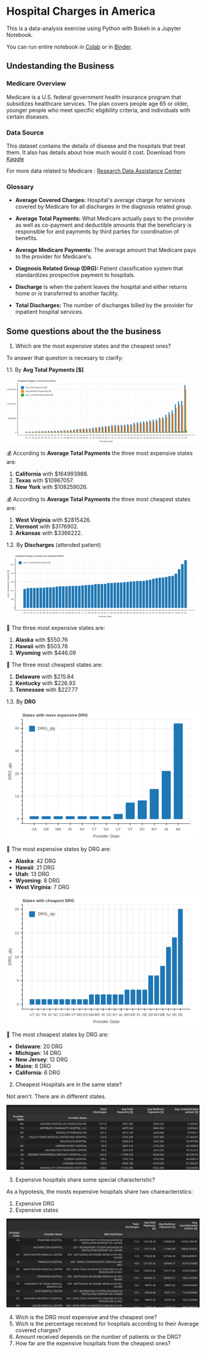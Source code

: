 
# Hospital Charges in America

This is a data-analysis exercise using Python with Bokeh in a Jupyter Notebook.

You can run entire notebook in [Colab](https://colab.research.google.com/github/isabelyb/hospital_charges_USA/blob/main/charges_hospital_USA.ipynb#scrollTo=7ty5AU_mGe2m) or in  [Binder](https://hub.gke2.mybinder.org/user/isabelyb-hospital_charges_usa-4aliq7po/lab/tree/charges_hospital_USA.ipynb).

## Undestanding the Business

### Medicare Overview

Medicare is a U.S. federal government health insurance program that subsidizes healthcare services. The plan covers people age 65 or older, younger people who meet specific eligibility criteria, and individuals with certain diseases.

### Data Source

This dataset contains the details of disease and the hospitals that treat them. It also has details about how much would it cost. Download from [Kaggle](https://www.kaggle.com/dhirajnirne/hospital-charges-in-america)

For more data related to Medicare : [Research Data Assistance Center](https://resdac.org/)

### Glossary

* **Average Covered Charges:** Hospital's average charge for services covered by Medicare for all discharges in the diagnosis related group.

* **Average Total Payments:** What Medicare actually pays to the provider as well as co-payment and deductible amounts that the beneficiary is responsible for and payments by third parties for coordination of benefits.

* **Average Medicare Payments:** The average amount that Medicare pays to the provider for Medicare's.

* **Diagnosis Related Group (DRG):** Patient classification system that standardizes prospective payment to hospitals.

* **Discharge** Is when the patient leaves the hospital and either returns home or is transferred to another facility.

* **Total Discharges:** The number of discharges billed by the provider for inpatient hospital services.


## Some questions about the the business

1. Which are the most expensive states and the cheapest ones?

To answer that question is necesary to clarify:

1.1. By **Avg Total Payments [$]**

![by_state](assets/by_state.png)

💰 According to **Average Total Payments**  the three most expensive states are:

1. **California** with $164993988.  
2. **Texas** with $10967057.
3. **New York** with $108259026.

💰 According to **Average Total Payments**  the three most cheapest states are:

1. **West Virginia** with $2815426.
2. **Vermont** with $3176902.
3. **Arkansas** with $3366222.  

1.2. By **Discharges** (attended patient)

![by_patient](assets/by_patient.png)

🤕 The three most expensive states are:

1. **Alaska** with $550.76
2. **Hawaii** with $503.78
3. **Wyoming** with $446.09  

🤕 The three most cheapest states are:

1. **Delaware** with $215.84
2. **Kentucky** with $226.93
3. **Tennessee** with $227.77

1.3. By  **DRG** 

![by_drg_max](assets/by_drg_max.png)

💉 The most expensive states by DRG are:
* **Alaska**: 42 DRG
* **Hawaii**: 21 DRG
* **Utah**: 13 DRG
* **Wyoming**: 8 DRG
* **West Virginia**: 7 DRG


![by_drg_min](assets/by_drg_min.png)

💉 The most cheapest states by DRG are:
* **Delaware**: 20 DRG
* **Michigan**: 14 DRG
* **New Jersey**: 12 DRG
* **Maine**: 8 DRG
* **California**: 6 DRG

2. Cheapest Hospitals are in the same state?

Not aren't. There are in different states.

![cheapest hospitals](assets/cheapest_hospitals.jpg)

3. Expensive hospitals share some special characteristic?

As a hypotesis, the mosts expensive hospitals share two chareacteristics:
1. Expensive DRG 
2. Expensive states

![expensive_hospitals](assets/expensive_hospitals.jpg)

4. Wich is the DRG most expensive and the cheapest one?
5. Wich is the percentage received for hospitals according to their Average covered charges?
6. Amount received depends on the number of patients or the DRG?
7. How far are the expensive hospitals from the cheapest ones?
